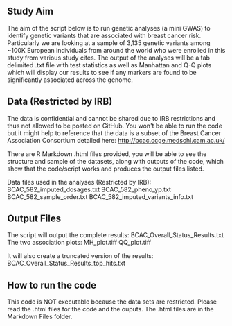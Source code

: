 ## Study Aim

The aim of the script below is to run genetic analyses (a mini GWAS) to identify genetic variants that are associated with breast cancer risk. Particularly we are looking at a sample of 3,135 genetic variants among ~100K European individuals from around the world who were enrolled in this study from various study cites. The output of the analyses will be a tab delimited .txt file with test statistics as well as Manhattan and Q-Q plots which will display our results to see if any markers are found to be significantly associated across the genome.

## Data (Restricted by IRB)

The data is confidential and cannot be shared due to IRB restrictions and thus not allowed to be posted on GitHub. You won't be able to run the code but it might help to reference that the data is a subset of the Breast Cancer Association Consortium detailed here: http://bcac.ccge.medschl.cam.ac.uk/

There are R Markdown .html files provided, you will be able to see the structure and sample of the datasets, along with outputs of the code, which show that the code/script works and produces the output files listed.

Data files used in the analyses (Restricted by IRB):
BCAC_582_imputed_dosages.txt
BCAC_582_pheno_yp.txt
BCAC_582_sample_order.txt
BCAC_582_imputed_variants_info.txt

## Output Files

The script will output the complete results: BCAC_Overall_Status_Results.txt
The two association plots:
MH_plot.tiff
QQ_plot.tiff

It will also create a truncated version of the results: BCAC_Overall_Status_Results_top_hits.txt

## How to run the code
This code is NOT executable because the data sets are restricted. Please read the .html files for the code and the ouputs. The .html files are in the Markdown Files folder.




